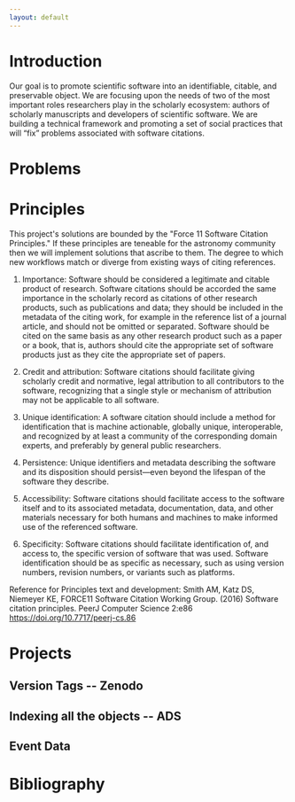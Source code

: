 ```yaml
---
layout: default
---
```



# [](#intro)Introduction

Our goal is to promote scientific software into an identifiable, citable, and preservable object. We are focusing upon the needs of two of the most important roles researchers play in the scholarly ecosystem: authors of scholarly manuscripts and developers of scientific software. We are building a technical framework and promoting a set of social practices that will “fix” problems associated with software citations.


# [](#problem)Problems

# [](#principles)Principles

This project's solutions are bounded by the "Force 11 Software Citation Principles." If these principles are teneable for the astronomy community then we will implement solutions that ascribe to them. The degree to which new workflows match or diverge from existing ways of citing references.

1. Importance: Software should be considered a legitimate and citable product of research. Software citations should be accorded the same importance in the scholarly record as citations of other research products, such as publications and data; they should be included in the metadata of the citing work, for example in the reference list of a journal article, and should not be omitted or separated. Software should be cited on the same basis as any other research product such as a paper or a book, that is, authors should cite the appropriate set of software products just as they cite the appropriate set of papers.

2. Credit and attribution: Software citations should facilitate giving scholarly credit and normative, legal attribution to all contributors to the software, recognizing that a single style or mechanism of attribution may not be applicable to all software.

3. Unique identification: A software citation should include a method for identification that is machine actionable, globally unique, interoperable, and recognized by at least a community of the corresponding domain experts, and preferably by general public researchers.

4. Persistence: Unique identifiers and metadata describing the software and its disposition should persist—even beyond the lifespan of the software they describe.

5. Accessibility: Software citations should facilitate access to the software itself and to its associated metadata, documentation, data, and other materials necessary for both humans and machines to make informed use of the referenced software.

6. Specificity: Software citations should facilitate identification of, and access to, the specific version of software that was used. Software identification should be as specific as necessary, such as using version numbers, revision numbers, or variants such as platforms.

Reference for Principles text and development:  Smith AM, Katz DS, Niemeyer KE, FORCE11 Software Citation Working Group. (2016) Software citation principles. PeerJ Computer Science 2:e86 https://doi.org/10.7717/peerj-cs.86



# [](#projects)Projects

## [](#versioning)Version Tags -- Zenodo

## [](#index)Indexing all the objects -- ADS

## [](#eventdata)Event Data


# [](#bib)Bibliography